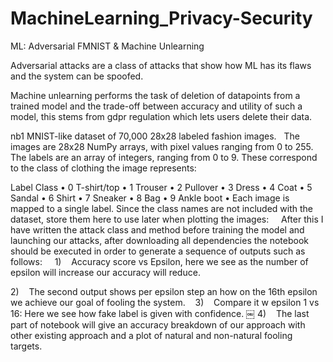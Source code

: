 # MachineLearning_Privacy-Security
ML: Adversarial FMNIST &amp; Machine Unlearning

Adversarial attacks are a class of attacks that show how ML has its flaws and the system can be spoofed.

Machine unlearning performs the task of deletion of datapoints from a trained model and the trade-off between accuracy and utility of such a model, this stems from gdpr regulation which lets users delete their data.



nb1 MNIST-like dataset of 70,000 28x28 labeled fashion images.
 
The images are 28x28 NumPy arrays, with pixel values ranging from 0 to 255. The labels are an array of integers, ranging from 0 to 9. These correspond to the class of clothing the image represents:

Label Class
	•	0 T-shirt/top
	•	1 Trouser
	•	2 Pullover
	•	3 Dress
	•	4 Coat
	•	5 Sandal
	•	6 Shirt
	•	7 Sneaker
	•	8 Bag
	•	9 Ankle boot
	•	Each image is mapped to a single label. Since the class names are not included with the dataset, store them here to use later when plotting the images:
 
 
After this I have written the attack class and method before training the model and launching our attacks, after downloading all dependencies the notebook should be executed in order to generate a sequence of outputs such as follows: 
 
 
1)    Accuracy score vs Epsilon, here we see as the number of epsilon will increase our accuracy will reduce.

2)    The second output shows per epsilon step an how on the 16th epsilon we achieve our goal of fooling the system. 
 
3)    Compare it w epsilon 1 vs 16: Here we see how fake label is given with confidence.
￼
4)    The last part of notebook will give an accuracy breakdown of our approach with other existing approach and a plot of natural and non-natural fooling targets.

